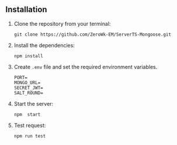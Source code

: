## Installation

1. Clone the repository from your terminal:

   ```
   git clone https://github.com/ZeroWk-EM/ServerTS-Mongoose.git
   ```

2. Install the dependencies:

   ```
   npm install
   ```

3. Create `.env` file and set the required environment variables.

   ```
   PORT=
   MONGO_URL=
   SECRET_JWT=
   SALT_ROUND=
   ```

4. Start the server:
   ```
   npm  start
   ```
5. Test request:
   ```
   npm run test
   ```
